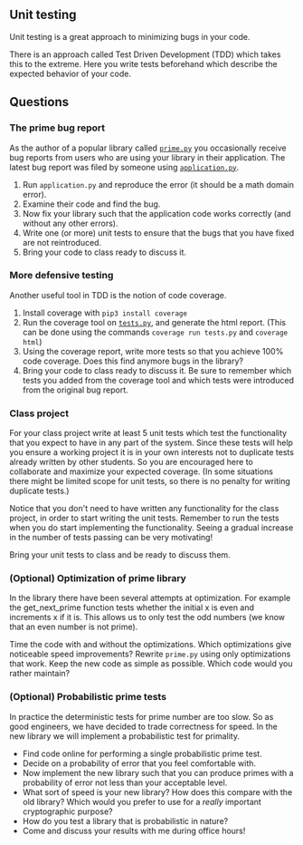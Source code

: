 ## Unit testing
Unit testing is a great approach to minimizing bugs in your code.

There is an approach called Test Driven Development (TDD) which takes this to
the extreme.  Here you write tests beforehand which describe the expected
behavior of your code.


## Questions
### The prime bug report
As the author of a popular library called [`prime.py`](prime.py) you
occasionally receive bug reports from users who are using your library in their
application. The latest bug report was filed by someone using [`application.py`](application.py).

1. Run `application.py` and reproduce the error (it should be a math domain error).
2. Examine their code and find the bug.  
3. Now fix your library such that the application code works correctly (and
    without any other errors).
4. Write one (or more) unit tests to ensure that the bugs that you have fixed
are not reintroduced.
5. Bring your code to class ready to discuss it.

### More defensive testing
Another useful tool in TDD is the notion of code coverage.  

1. Install coverage with `pip3 install coverage`
2. Run the coverage tool on [`tests.py`](tests.py), and generate the html report.
(This can be done using the commands `coverage run tests.py` and `coverage html`)
3. Using the coverage report, write more tests so that you achieve 100% code
coverage.  Does this find anymore bugs in the library?
5. Bring your code to class ready to discuss it.  Be sure to remember which
tests you added from the coverage tool and which tests were introduced from the
original bug report.

### Class project
For your class project write at least 5 unit tests which test the functionality
that you expect to have in any part of the system.  Since these tests will help
you ensure a working project it is in your own interests not to duplicate tests
already written by other students.  So you are encouraged here to collaborate
and maximize your expected coverage. (In some situations there might be limited
scope for unit tests, so there is no penalty for writing duplicate tests.)

Notice that you don't need to have written any functionality for the class
project, in order to start writing the unit tests.  Remember to run the tests
when you do start implementing the functionality.  Seeing a gradual increase in
the number of tests passing can be very motivating!

Bring your unit tests to class and be ready to discuss them.

### (Optional) Optimization of prime library

In the library there have been several attempts at optimization.  For example
the get_next_prime function tests whether the initial x is even and increments
x if it is.  This allows us to only test the odd numbers (we know that an even
number is not prime).

Time the code with and without the optimizations.  Which optimizations give
noticeable speed improvements?  Rewrite `prime.py` using only optimizations that
work. Keep the new code as simple as possible.   Which code would you rather
maintain?

### (Optional) Probabilistic prime tests

In practice the deterministic tests for prime number are too slow.  So as good
engineers, we have decided to trade correctness for speed.  In the new library
we will implement a probabilistic test for primality.  

- Find code online for performing a single probabilistic prime test.
- Decide on a probability of error that you feel comfortable with.
- Now implement the new library such that you can produce primes with a
probability of error not less than your acceptable level.
- What sort of speed is your new library?  How does this compare with the old
library?  Which would you prefer to use for a *really* important cryptographic
purpose?
- How do you test a library that is probabilistic in nature?
- Come and discuss your results with me during office hours!
